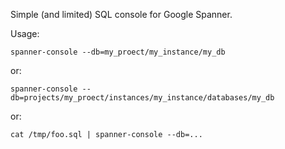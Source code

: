 Simple (and limited) SQL console for Google Spanner.

Usage:

```
spanner-console --db=my_proect/my_instance/my_db
```

or:

```
spanner-console --db=projects/my_proect/instances/my_instance/databases/my_db
```

or: 

```
cat /tmp/foo.sql | spanner-console --db=...
```